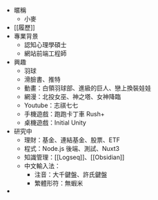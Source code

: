 - 暱稱
	- 小麥
- [[履歷]]
- 專業背景
	- 認知心理學碩士
	- 網站前端工程師
- 興趣
	- 羽球
	- 滑臉書、推特
	- 動畫：白領羽球部、進級的巨人、戀上換裝娃娃
	- 網漫：北投女巫、神之塔、女神降臨
	- Youtube：志祺七七
	- 手機遊戲：跑跑卡丁車 Rush+
	- 桌機遊戲：Initial Unity
- 研究中
	- 理財：基金、連結基金、股票、ETF
	- 程式：Node.js 後端、測試、Nuxt3
	- 知識管理：[[Logseq]]、[[Obsidian]]
	- 中文輸入法：
		- 注音：大千鍵盤、許氏鍵盤
		- 繁體形符：無蝦米
-